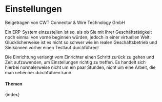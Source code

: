 <!-- add-breadcrumbs -->
# Einstellungen
<span class="text-muted contributed-by">Beigetragen von CWT Connector & Wire Technology GmbH</span>

Ein ERP-System einzustellen ist so, als ob Sie mit Ihrer Geschäftstätigkeit noch einmal von vorne beginnen würden, jedoch in einer virtuellen Welt. Glücklicherweise ist es nicht so schwer wie im realen Geschäftsbetrieb und Sie können vorher einen Testlauf durchführen!

Die Einrichtung verlangt vom Einrichter einen Schritt zurück zu gehen und Zeit aufzuwenden, um Einstellungen richtig zu treffen. Es handelt sich hierbei normalerweise nicht um ein paar Stunden, nicht um eine Arbeit, die man nebenher durchführen kann.

#### Themen

{index}

